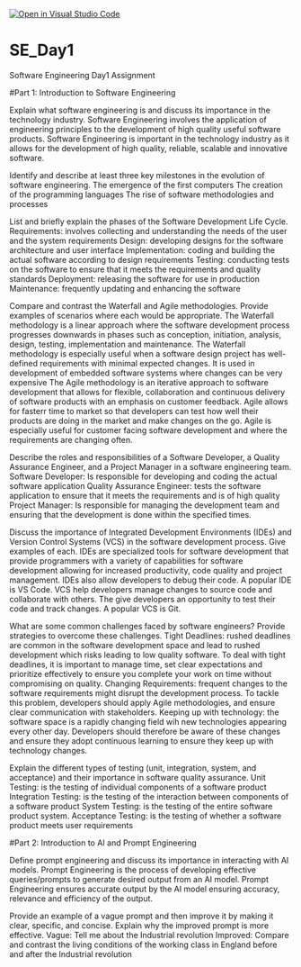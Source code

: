 [![Open in Visual Studio Code](https://classroom.github.com/assets/open-in-vscode-2e0aaae1b6195c2367325f4f02e2d04e9abb55f0b24a779b69b11b9e10269abc.svg)](https://classroom.github.com/online_ide?assignment_repo_id=15535772&assignment_repo_type=AssignmentRepo)
# SE_Day1
Software Engineering Day1 Assignment

#Part 1: Introduction to Software Engineering

Explain what software engineering is and discuss its importance in the technology industry.
Software Engineering involves the application of engineering principles to the development of high quality useful software products. Software Engineering is important in the technology industry as it allows for the development of high quality, reliable, scalable and innovative software.

Identify and describe at least three key milestones in the evolution of software engineering.
The emergence of the first computers
The creation of the programming languages
The rise of software methodologies and processes

List and briefly explain the phases of the Software Development Life Cycle.
Requirements: involves collecting and understanding the needs of the user and the system requirements
Design: developing designs for the software architecture and user interface
Implementation: coding and building the actual software according to design requirements
Testing: conducting tests on the software to ensure that it meets the requirements and quality standards
Deployment: releasing the software for use in production
Maintenance: frequently updating and enhancing the software 

Compare and contrast the Waterfall and Agile methodologies. Provide examples of scenarios where each would be appropriate.
The Waterfall methodology is a linear approach where the software development process progresses downwards in phases such as conception, initiation, analysis, design, testing, implementation and maintenance. The Waterfall methodology is especially useful when a software design project has well-defined requirements with minimal expected changes. It is used in development of embedded software systems where changes can be very expensive
The Agile methodology is an iterative approach to software development that allows for flexible, collaboration and continuous delivery of software products with an emphasis on customer feedback. Agile allows for fasterr time to market so that developers can test how well their products are doing in the market and make changes on the go. Agile is especially useful for customer facing software development and where the requirements are changing often. 

Describe the roles and responsibilities of a Software Developer, a Quality Assurance Engineer, and a Project Manager in a software engineering team.
Software Developer: Is responsible for developing and coding the actual software application
Quality Assurance Engineer: tests the software application to ensure that it meets the requirements and is of high quality
Project Manager: Is responsible for managing the development team and ensuring that the development is done within the specified times.

Discuss the importance of Integrated Development Environments (IDEs) and Version Control Systems (VCS) in the software development process. Give examples of each.
IDEs are specialized tools for software development that provide programmers with a variety of capabilities for software development allowing for increased productivity, code quality and project management. IDEs also allow developers to debug their code. A popular IDE is VS Code.
VCS help developers manage changes to source code and collaborate with others. The give developers an opportunity to test their code and track changes. A popular VCS is Git.

What are some common challenges faced by software engineers? Provide strategies to overcome these challenges.
Tight Deadlines: rushed deadlines are common in the software development space and lead to rushed development which risks leading to low quality software. To deal with tight deadlines, it is important to manage time, set clear expectations and prioritize effectively to ensure you complete your work on time without compromising on quality.
Changing Requirements: frequent changes to the software requirements might disrupt the development process. To tackle this problem, developers should apply Agile methodologies, and ensure clear communication with stakeholders.
Keeping up with technology: the software space is a rapidly changing field wih new technologies appearing every other day. Developers should therefore be aware of these changes and ensure they adopt continuous learning to ensure they keep up with technology changes.

Explain the different types of testing (unit, integration, system, and acceptance) and their importance in software quality assurance.
Unit Testing: is the testing of individual components of a software product
Integration Testing: is the testing of the interaction between components of a software product
System Testing: is the testing of the entire software product system.
Acceptance Testing: is the testing of whether a software product meets user requirements

#Part 2: Introduction to AI and Prompt Engineering

Define prompt engineering and discuss its importance in interacting with AI models.
Prompt Engineering is the process of developing effective queries/prompts to generate desired output from an AI model. Prompt Engineering ensures accurate output by the AI model ensuring accuracy, relevance and efficiency of the output.

Provide an example of a vague prompt and then improve it by making it clear, specific, and concise. Explain why the improved prompt is more effective.
Vague: Tell me about the Industrial revolution
Improved: Compare and contrast the living conditions of the working class in England before and after the Industrial revolution
